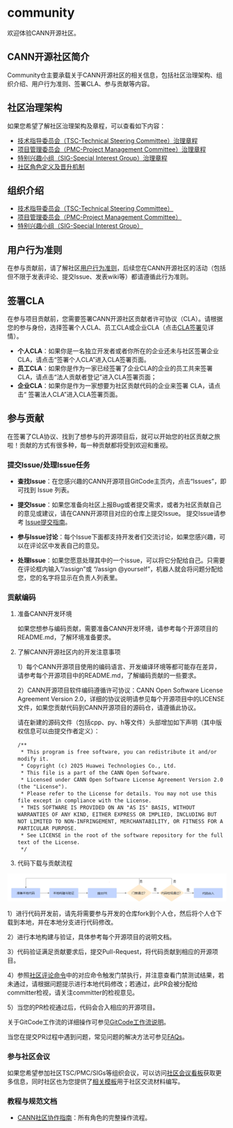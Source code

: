 # community

欢迎体验CANN开源社区。

## CANN开源社区简介

Community仓主要承载关于CANN开源社区的相关信息，包括社区治理架构、组织介绍、用户行为准则、签署CLA、参与贡献等内容。

## 社区治理架构

如果您希望了解社区治理架构及章程，可以查看如下内容：
- [技术指导委员会（TSC-Technical Steering Committee）治理章程](governance/tsc-governance.md)
- [项目管理委员会（PMC-Project Management Committee）治理章程](governance/pmc-governance.md)
- [特别兴趣小组（SIG-Special Interest Group）治理章程](governance/sig-governance.md)
- [社区角色定义及晋升机制](governance/role-definition-and-promotion-mechanism.md)

## 组织介绍
- [技术指导委员会（TSC-Technical Steering Committee）](CANN/TSC/README.md)
- [项目管理委员会（PMC-Project Management Committee）](CANN/PMC/README.md)
- [特别兴趣小组（SIG-Special Interest Group）](CANN/sigs/)

## 用户行为准则

在参与贡献前，请了解社区[用户行为准则](contributor/code-of-conduct.md)，后续您在CANN开源社区的活动（包括但不限于发表评论、提交Issue、发表wiki等）都请遵循此行为准则。

## 签署CLA
在参与项目贡献前，您需要签署CANN开源社区贡献者许可协议（CLA）。请根据您的参与身份，选择签署个人CLA、员工CLA或企业CLA（点击[CLA签署](https://clasign.osinfra.cn/sign/68cbd4a3dbabc050b436cdd4)见详情）。

- **个人CLA**：如果你是一名独立开发者或者你所在的企业还未与社区签署企业CLA，请点击“签署个人CLA”进入CLA签署页面。
- **员工CLA**：如果你是作为一家已经签署了企业CLA的企业的员工共来签署CLA，请点击“法人贡献者登记”进入CLA签署页面；
- **企业CLA**：如果你是作为一家想要为社区贡献代码的企业来签署 CLA，请点击“ 签署法人CLA”进入CLA签署页面。

## 参与贡献
在签署了CLA协议、找到了想参与的开源项目后，就可以开始您的社区贡献之旅啦！贡献的方式有很多种，每一种贡献都将受到欢迎和重视。

### 提交Issue/处理Issue任务

- **查找Issue**：在您感兴趣的CANN开源项目GitCode主页内，点击“Issues”，即可找到 Issue 列表。

- **提交Issue**：如果您准备向社区上报Bug或者提交需求，或者为社区贡献自己的意见或建议，请在CANN开源项目对应的仓库上提交Issue。
  提交Issue请参考 [Issue提交指南](contributor/issue-submit.md)。

- **参与Issue讨论**：每个Issue下面都支持开发者们交流讨论，如果您感兴趣，可以在评论区中发表自己的意见。

- **处理Issue**：如果您愿意处理其中的一个issue，可以将它分配给自己。只需要在评论框内输入“/assign”或 “/assign @yourself”，机器人就会将问题分配给您，您的名字将显示在负责人列表里。
  
### 贡献编码
1. 准备CANN开发环境

   如果您想参与编码贡献，需要准备CANN开发环境，请参考每个开源项目的README.md，了解环境准备要求。

2. 了解CANN开源社区内的开发注意事项

    1）每个CANN开源项目使用的编码语言、开发编译环境等都可能存在差异，请参考每个开源项目中的README.md，了解编码贡献的一些要求。

    2）CANN开源项目软件编码遵循许可协议：CANN Open Software License Agreement Version 2.0，详细的协议说明请参见每个开源项目中的LICENSE文件，如果您贡献代码到CANN开源项目的源码仓，请遵循此协议。

     请在新建的源码文件（包括cpp、py、h等文件）头部增加如下声明（其中版权信息可以由提交作者定义）：

     ```
     /**
      * This program is free software, you can redistribute it and/or modify it.
      * Copyright (c) 2025 Huawei Technologies Co., Ltd.
      * This file is a part of the CANN Open Software.
      * Licensed under CANN Open Software License Agreement Version 2.0 (the "License").
      * Please refer to the License for details. You may not use this file except in compliance with the License.
      * THIS SOFTWARE IS PROVIDED ON AN "AS IS" BASIS, WITHOUT WARRANTIES OF ANY KIND, EITHER EXPRESS OR IMPLIED, INCLUDING BUT NOT LIMITED TO NON-INFRINGEMENT, MERCHANTABILITY, OR FITNESS FOR A PARTICULAR PURPOSE.
      * See LICENSE in the root of the software repository for the full text of the License.
      */
     ```

3. 代码下载与贡献流程

![contri-flow.png](contributor/figures/contri-flow.png)

   1）进行代码开发前，请先将需要参与开发的仓库fork到个人仓，然后将个人仓下载到本地，并在本地分支进行代码修改。

   2）进行本地构建与验证，具体参考每个开源项目的说明文档。

   3）代码验证满足贡献要求后，提交Pull-Request，将代码贡献到相应的开源项目。

   4）参照[社区评论命令](docs/robot/cann/robot-command.md)中的对应命令触发门禁执行，并注意查看门禁测试结果，若未通过，请根据问题提示进行本地代码修改；若通过，此PR会被分配给committer检视，请关注committer的检视意见。

   5）当您的PR检视通过后，代码会合入相应的开源项目。

   关于GitCode工作流的详细操作可参见[GitCode工作流说明](contributor/gitcode-workflow.md)。

   当您在提交PR过程中遇到问题，常见问题的解决方法可参见[FAQs](docs/FAQ/infra-faqs.md)。

### 参与社区会议
如果您希望参加社区TSC/PMC/SIGs等组织会议，可以访问[社区会议看板](https://meeting.osinfra.cn/cann)获取更多信息，同时社区也为您提供了[相关模板](templates)用于社区交流材料编写。

### 教程与规范文档
- [CANN社区协作指南](https://gitcode.com/cann/community/blob/master/role-guidance.md)：所有角色的完整操作流程。
